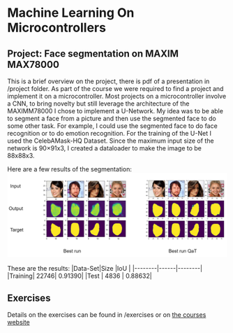# Machine Learning On Microcontrollers
## Project: Face segmentation on MAXIM MAX78000
This is a brief overview on the project, there is pdf of a presentation in /project folder.
As part of the course we were required to find a project and implement it on a microcontroller. Most projects on a microcontroller involve a CNN, to bring novelty but still leverage the architecture of the MAXIMM78000 I chose to implement a U-Network.
My idea was to be able to segment a face from a picture and then use the segmented face to do some other task. For example, I could use the segmented face to do face recognition or to do emotion recognition. For the training of the U-Net I used the CelebAMask-HQ Dataset.
Since the maximum input size of the network is 90×91x3, I created a dataloader to make the image to be 88x88x3.

Here are a few results of the segmentation:
![celeb_seg](/project/docs/images/celebhqsegmentation.png)

These are the results:
|Data-Set|Size  |IoU     |
|--------|------|--------|
|Training| 22746| 0.91390|
|Test    | 4836 | 0.88632|



## Exercises 
Details on the exercises can be found in /exercises or on [the courses website](https://iis-students.ee.ethz.ch/lectures/machine-learning-on-microcontrollers-page/)

